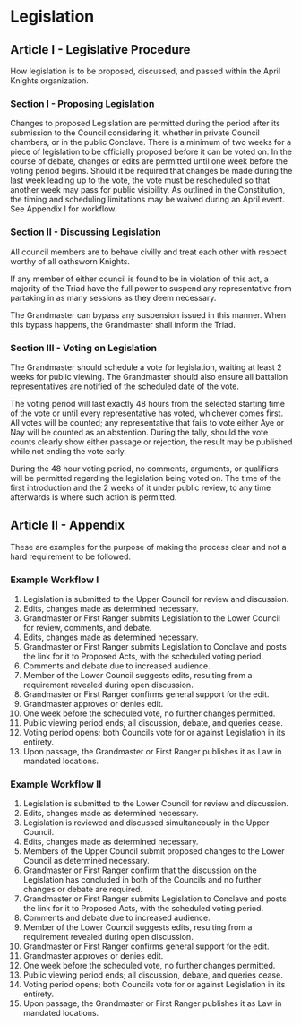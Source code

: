[Version: 2.0]: #

# Legislation

## Article I - Legislative Procedure
How legislation is to be proposed, discussed, and passed within the April Knights organization.

### Section I - Proposing Legislation
Changes to proposed Legislation are permitted during the period after its submission to the Council considering it, whether in private Council chambers, or in the public Conclave. There is a minimum of two weeks for a piece of legislation to be officially proposed before it can be voted on. In the course of debate, changes or edits are permitted until one week before the voting period begins. Should it be required that changes be made during the last week leading up to the vote, the vote must be rescheduled so that another week may pass for public visibility. As outlined in the Constitution, the timing and scheduling limitations may be waived during an April event. See Appendix I for workflow.

### Section II - Discussing Legislation
All council members are to behave civilly and treat each other with respect worthy of all oathsworn Knights.

If any member of either council is found to be in violation of this act, a majority of the Triad have the full power to suspend any representative from partaking in as many sessions as they deem necessary.

The Grandmaster can bypass any suspension issued in this manner. When this bypass happens, the Grandmaster shall inform the Triad.

### Section III - Voting on Legislation
The Grandmaster should schedule a vote for legislation, waiting at least 2 weeks for public viewing. The Grandmaster should also ensure all battalion representatives are notified of the scheduled date of the vote.

The voting period will last exactly 48 hours from the selected starting time of the vote or until every representative has voted, whichever comes first. All votes will be counted; any representative that fails to vote either Aye or Nay will be counted as an abstention. During the tally, should the vote counts clearly show either passage or rejection, the result may be published while not ending the vote early.

During the 48 hour voting period, no comments, arguments, or qualifiers will be permitted regarding the legislation being voted on. The time of the first introduction and the 2 weeks of it under public review, to any time afterwards is where such action is permitted.

## Article II - Appendix
These are examples for the purpose of making the process clear and not a hard requirement to be followed.

### Example Workflow I
1. Legislation is submitted to the Upper Council for review and discussion.
1. Edits, changes made as determined necessary.
1. Grandmaster or First Ranger submits Legislation to the Lower Council for review, comments, and debate.
1. Edits, changes made as determined necessary.
1. Grandmaster or First Ranger submits Legislation to Conclave and posts the link for it to Proposed Acts, with the scheduled voting period.
1. Comments and debate due to increased audience.
1. Member of the Lower Council suggests edits, resulting from a requirement revealed during open discussion.
1. Grandmaster or First Ranger confirms general support for the edit.
1. Grandmaster approves or denies edit.
1. One week before the scheduled vote, no further changes permitted.
1. Public viewing period ends; all discussion, debate, and queries cease.
1. Voting period opens; both Councils vote for or against Legislation in its entirety.
1. Upon passage, the Grandmaster or First Ranger publishes it as Law in mandated locations.

### Example Workflow II
1. Legislation is submitted to the Lower Council for review and discussion.
1. Edits, changes made as determined necessary.
1. Legislation is reviewed and discussed simultaneously in the Upper Council.
1. Edits, changes made as determined necessary.
1. Members of the Upper Council submit proposed changes to the Lower Council as determined necessary.
1. Grandmaster or First Ranger confirm that the discussion on the Legislation has concluded in both of the Councils and no further changes or debate are required.
1. Grandmaster or First Ranger submits Legislation to Conclave and posts the link for it to Proposed Acts, with the scheduled voting period.
1. Comments and debate due to increased audience.
1. Member of the Lower Council suggests edits, resulting from a requirement revealed during open discussion.
1. Grandmaster or First Ranger confirms general support for the edit.
1. Grandmaster approves or denies edit.
1. One week before the scheduled vote, no further changes permitted.
1. Public viewing period ends; all discussion, debate, and queries cease.
1. Voting period opens; both Councils vote for or against Legislation in its entirety.
1. Upon passage, the Grandmaster or First Ranger publishes it as Law in mandated locations.
